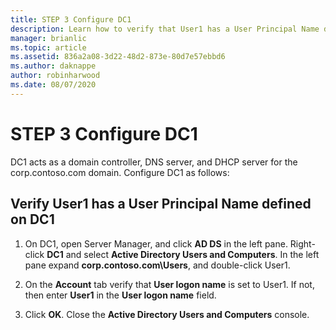 ```yaml
---
title: STEP 3 Configure DC1
description: Learn how to verify that User1 has a User Principal Name defined on DC1.
manager: brianlic
ms.topic: article
ms.assetid: 836a2a08-3d22-48d2-873e-80d7e57ebbd6
ms.author: daknappe
author: robinharwood
ms.date: 08/07/2020
---
```

# STEP 3 Configure DC1

DC1 acts as a domain controller, DNS server, and DHCP server for the corp.contoso.com domain. Configure DC1 as follows:

## Verify User1 has a User Principal Name defined on DC1

1.  On DC1, open Server Manager, and click **AD DS** in the left pane. Right-click **DC1** and select **Active Directory Users and Computers**. In the left pane expand **corp.contoso.com\Users**, and double-click User1.

2.  On the **Account** tab verify that **User logon name** is set to User1. If not, then enter **User1** in the **User logon name** field.

3.  Click **OK**. Close the **Active Directory Users and Computers** console.



